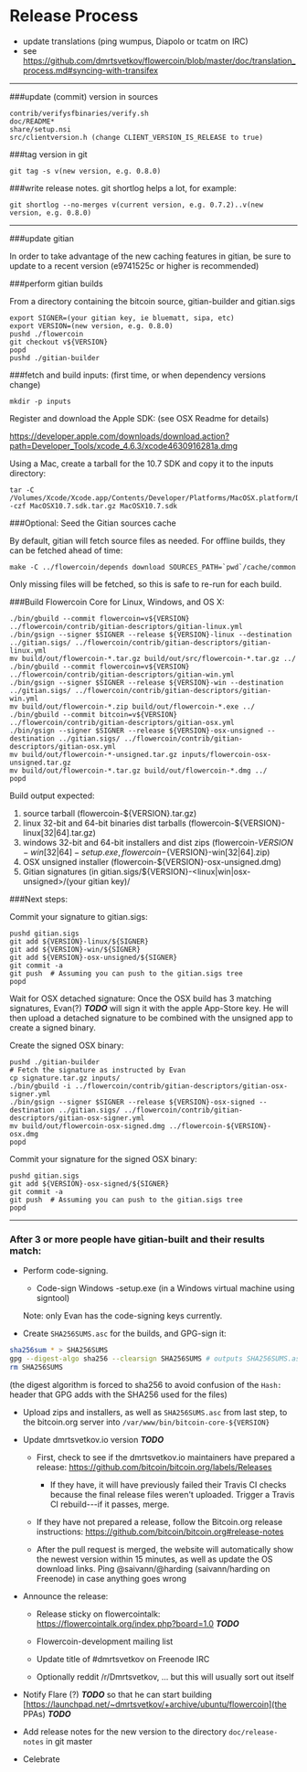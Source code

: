 Release Process
====================

* update translations (ping wumpus, Diapolo or tcatm on IRC)
* see https://github.com/dmrtsvetkov/flowercoin/blob/master/doc/translation_process.md#syncing-with-transifex

* * *

###update (commit) version in sources

	contrib/verifysfbinaries/verify.sh
	doc/README*
	share/setup.nsi
	src/clientversion.h (change CLIENT_VERSION_IS_RELEASE to true)

###tag version in git

	git tag -s v(new version, e.g. 0.8.0)

###write release notes. git shortlog helps a lot, for example:

	git shortlog --no-merges v(current version, e.g. 0.7.2)..v(new version, e.g. 0.8.0)

* * *

###update gitian

 In order to take advantage of the new caching features in gitian, be sure to update to a recent version (e9741525c or higher is recommended)

###perform gitian builds

 From a directory containing the bitcoin source, gitian-builder and gitian.sigs

	export SIGNER=(your gitian key, ie bluematt, sipa, etc)
	export VERSION=(new version, e.g. 0.8.0)
	pushd ./flowercoin
	git checkout v${VERSION}
	popd
	pushd ./gitian-builder

###fetch and build inputs: (first time, or when dependency versions change)
 
	mkdir -p inputs

 Register and download the Apple SDK: (see OSX Readme for details)
 
 https://developer.apple.com/downloads/download.action?path=Developer_Tools/xcode_4.6.3/xcode4630916281a.dmg
 
 Using a Mac, create a tarball for the 10.7 SDK and copy it to the inputs directory:
 
	tar -C /Volumes/Xcode/Xcode.app/Contents/Developer/Platforms/MacOSX.platform/Developer/SDKs/ -czf MacOSX10.7.sdk.tar.gz MacOSX10.7.sdk

###Optional: Seed the Gitian sources cache

  By default, gitian will fetch source files as needed. For offline builds, they can be fetched ahead of time:

	make -C ../flowercoin/depends download SOURCES_PATH=`pwd`/cache/common

  Only missing files will be fetched, so this is safe to re-run for each build.

###Build Flowercoin Core for Linux, Windows, and OS X:

	./bin/gbuild --commit flowercoin=v${VERSION} ../flowercoin/contrib/gitian-descriptors/gitian-linux.yml
	./bin/gsign --signer $SIGNER --release ${VERSION}-linux --destination ../gitian.sigs/ ../flowercoin/contrib/gitian-descriptors/gitian-linux.yml
	mv build/out/flowercoin-*.tar.gz build/out/src/flowercoin-*.tar.gz ../
	./bin/gbuild --commit flowercoin=v${VERSION} ../flowercoin/contrib/gitian-descriptors/gitian-win.yml
	./bin/gsign --signer $SIGNER --release ${VERSION}-win --destination ../gitian.sigs/ ../flowercoin/contrib/gitian-descriptors/gitian-win.yml
	mv build/out/flowercoin-*.zip build/out/flowercoin-*.exe ../
	./bin/gbuild --commit bitcoin=v${VERSION} ../flowercoin/contrib/gitian-descriptors/gitian-osx.yml
	./bin/gsign --signer $SIGNER --release ${VERSION}-osx-unsigned --destination ../gitian.sigs/ ../flowercoin/contrib/gitian-descriptors/gitian-osx.yml
	mv build/out/flowercoin-*-unsigned.tar.gz inputs/flowercoin-osx-unsigned.tar.gz
	mv build/out/flowercoin-*.tar.gz build/out/flowercoin-*.dmg ../
	popd
  Build output expected:

  1. source tarball (flowercoin-${VERSION}.tar.gz)
  2. linux 32-bit and 64-bit binaries dist tarballs (flowercoin-${VERSION}-linux[32|64].tar.gz)
  3. windows 32-bit and 64-bit installers and dist zips (flowercoin-${VERSION}-win[32|64]-setup.exe, flowercoin-${VERSION}-win[32|64].zip)
  4. OSX unsigned installer (flowercoin-${VERSION}-osx-unsigned.dmg)
  5. Gitian signatures (in gitian.sigs/${VERSION}-<linux|win|osx-unsigned>/(your gitian key)/

###Next steps:

Commit your signature to gitian.sigs:

	pushd gitian.sigs
	git add ${VERSION}-linux/${SIGNER}
	git add ${VERSION}-win/${SIGNER}
	git add ${VERSION}-osx-unsigned/${SIGNER}
	git commit -a
	git push  # Assuming you can push to the gitian.sigs tree
	popd

  Wait for OSX detached signature:
	Once the OSX build has 3 matching signatures, Evan(?) ***TODO*** will sign it with the apple App-Store key.
	He will then upload a detached signature to be combined with the unsigned app to create a signed binary.

  Create the signed OSX binary:

	pushd ./gitian-builder
	# Fetch the signature as instructed by Evan
	cp signature.tar.gz inputs/
	./bin/gbuild -i ../flowercoin/contrib/gitian-descriptors/gitian-osx-signer.yml
	./bin/gsign --signer $SIGNER --release ${VERSION}-osx-signed --destination ../gitian.sigs/ ../flowercoin/contrib/gitian-descriptors/gitian-osx-signer.yml
	mv build/out/flowercoin-osx-signed.dmg ../flowercoin-${VERSION}-osx.dmg
	popd

Commit your signature for the signed OSX binary:

	pushd gitian.sigs
	git add ${VERSION}-osx-signed/${SIGNER}
	git commit -a
	git push  # Assuming you can push to the gitian.sigs tree
	popd

-------------------------------------------------------------------------

### After 3 or more people have gitian-built and their results match:

- Perform code-signing.

    - Code-sign Windows -setup.exe (in a Windows virtual machine using signtool)

  Note: only Evan has the code-signing keys currently.

- Create `SHA256SUMS.asc` for the builds, and GPG-sign it:
```bash
sha256sum * > SHA256SUMS
gpg --digest-algo sha256 --clearsign SHA256SUMS # outputs SHA256SUMS.asc
rm SHA256SUMS
```
(the digest algorithm is forced to sha256 to avoid confusion of the `Hash:` header that GPG adds with the SHA256 used for the files)

- Upload zips and installers, as well as `SHA256SUMS.asc` from last step, to the bitcoin.org server
  into `/var/www/bin/bitcoin-core-${VERSION}`

- Update dmrtsvetkov.io version ***TODO***

  - First, check to see if the dmrtsvetkov.io maintainers have prepared a
    release: https://github.com/bitcoin/bitcoin.org/labels/Releases

      - If they have, it will have previously failed their Travis CI
        checks because the final release files weren't uploaded.
        Trigger a Travis CI rebuild---if it passes, merge.

  - If they have not prepared a release, follow the Bitcoin.org release
    instructions: https://github.com/bitcoin/bitcoin.org#release-notes

  - After the pull request is merged, the website will automatically show the newest version within 15 minutes, as well
    as update the OS download links. Ping @saivann/@harding (saivann/harding on Freenode) in case anything goes wrong

- Announce the release:

  - Release sticky on flowercointalk: https://flowercointalk.org/index.php?board=1.0 ***TODO***

  - Flowercoin-development mailing list

  - Update title of #dmrtsvetkov on Freenode IRC

  - Optionally reddit /r/Dmrtsvetkov, ... but this will usually sort out itself

- Notify Flare (?) ***TODO*** so that he can start building [https://launchpad.net/~dmrtsvetkov/+archive/ubuntu/flowercoin](the PPAs) ***TODO***

- Add release notes for the new version to the directory `doc/release-notes` in git master

- Celebrate
